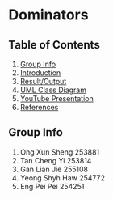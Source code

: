 # Dominators

## Table of Contents
1. [Group Info](#group-info)
1. [Introduction](#introduction)
1. [Result/Output](#resultoutput)
1. [UML Class Diagram](#uml-class-diagram)
1. [YouTube Presentation](#youtube-presentation)
1. [References](#references)

## Group Info
1. Ong Xun Sheng 253881
2. Tan Cheng Yi  253814
3. Gan Lian Jie 255108
4. Yeong Shyh Haw 254772
5. Eng Pei Pei 254251
